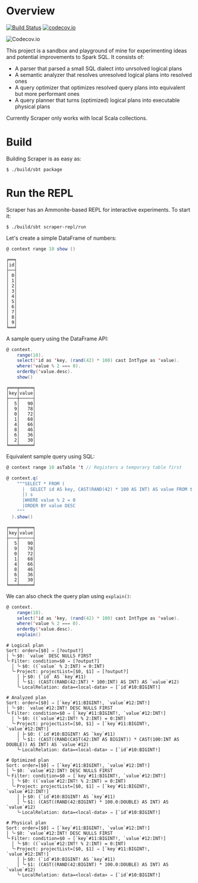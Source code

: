 # Overview

[![Build Status][travis-ci-badge]][travis-ci] [![codecov.io][codecov-badge]][codecov]

![Codecov.io][codecov-history]

[travis-ci-badge]: https://travis-ci.org/liancheng/scraper.svg?branch=master
[travis-ci]: https://travis-ci.org/liancheng/scraper
[codecov-badge]: https://codecov.io/github/liancheng/scraper/coverage.svg?branch=master
[codecov]: https://codecov.io/github/liancheng/scraper?branch=master
[codecov-history]: https://codecov.io/github/liancheng/scraper/branch.svg?branch=master

This project is a sandbox and playground of mine for experimenting ideas and potential improvements to Spark SQL. It consists of:

- A parser that parsed a small SQL dialect into unrsolved logical plans
- A semantic analyzer that resolves unresolved logical plans into resolved ones
- A query optimizer that optimizes resolved query plans into equivalent but more performant ones
- A query planner that turns (optimized) logical plans into executable physical plans

Currently Scraper only works with local Scala collections.

# Build

Building Scraper is as easy as:

```
$ ./build/sbt package
```

# Run the REPL

Scraper has an Ammonite-based REPL for interactive experiments. To start it:

```
$ ./build/sbt scraper-repl/run
```

Let's create a simple DataFrame of numbers:

```scala
@ context range 10 show ()
```

```
╒══╕
│id│
├──┤
│ 0│
│ 1│
│ 2│
│ 3│
│ 4│
│ 5│
│ 6│
│ 7│
│ 8│
│ 9│
╘══╛
```

A sample query using the DataFrame API:

```scala
@ context.
    range(10).
    select('id as 'key, (rand(42) * 100) cast IntType as 'value).
    where('value % 2 === 0).
    orderBy('value.desc).
    show()
```

```
╒═══╤═════╕
│key│value│
├───┼─────┤
│  5│   90│
│  9│   78│
│  0│   72│
│  1│   68│
│  4│   66│
│  8│   46│
│  6│   36│
│  2│   30│
╘═══╧═════╛
```

Equivalent sample query using SQL:

```scala
@ context range 10 asTable 't // Registers a temporary table first

@ context.q(
    """SELECT * FROM (
	  |  SELECT id AS key, CAST(RAND(42) * 100 AS INT) AS value FROM t
	  |) s
	  |WHERE value % 2 = 0
	  |ORDER BY value DESC
	"""
  ).show()
```

```
╒═══╤═════╕
│key│value│
├───┼─────┤
│  5│   90│
│  9│   78│
│  0│   72│
│  1│   68│
│  4│   66│
│  8│   46│
│  6│   36│
│  2│   30│
╘═══╧═════╛
```

We can also check the query plan using `explain()`:

```scala
@ context.
    range(10).
    select('id as 'key, (rand(42) * 100) cast IntType as 'value).
    where('value % 2 === 0).
    orderBy('value.desc).
    explain()
```

```
# Logical plan
Sort: order=[$0] ⇒ [?output?]
│ ╰╴$0: `value` DESC NULLS FIRST
╰╴Filter: condition=$0 ⇒ [?output?]
  │ ╰╴$0: ((`value` % 2:INT) = 0:INT)
  ╰╴Project: projectList=[$0, $1] ⇒ [?output?]
    │ ├╴$0: (`id` AS `key`#11)
    │ ╰╴$1: (CAST((RAND(42:INT) * 100:INT) AS INT) AS `value`#12)
    ╰╴LocalRelation: data=<local-data> ⇒ [`id`#10:BIGINT!]

# Analyzed plan
Sort: order=[$0] ⇒ [`key`#11:BIGINT!, `value`#12:INT!]
│ ╰╴$0: `value`#12:INT! DESC NULLS FIRST
╰╴Filter: condition=$0 ⇒ [`key`#11:BIGINT!, `value`#12:INT!]
  │ ╰╴$0: ((`value`#12:INT! % 2:INT) = 0:INT)
  ╰╴Project: projectList=[$0, $1] ⇒ [`key`#11:BIGINT!, `value`#12:INT!]
    │ ├╴$0: (`id`#10:BIGINT! AS `key`#11)
    │ ╰╴$1: (CAST((RAND(CAST(42:INT AS BIGINT)) * CAST(100:INT AS DOUBLE)) AS INT) AS `value`#12)
    ╰╴LocalRelation: data=<local-data> ⇒ [`id`#10:BIGINT!]

# Optimized plan
Sort: order=[$0] ⇒ [`key`#11:BIGINT!, `value`#12:INT!]
│ ╰╴$0: `value`#12:INT! DESC NULLS FIRST
╰╴Filter: condition=$0 ⇒ [`key`#11:BIGINT!, `value`#12:INT!]
  │ ╰╴$0: ((`value`#12:INT! % 2:INT) = 0:INT)
  ╰╴Project: projectList=[$0, $1] ⇒ [`key`#11:BIGINT!, `value`#12:INT!]
    │ ├╴$0: (`id`#10:BIGINT! AS `key`#11)
    │ ╰╴$1: (CAST((RAND(42:BIGINT) * 100.0:DOUBLE) AS INT) AS `value`#12)
    ╰╴LocalRelation: data=<local-data> ⇒ [`id`#10:BIGINT!]

# Physical plan
Sort: order=[$0] ⇒ [`key`#11:BIGINT!, `value`#12:INT!]
│ ╰╴$0: `value`#12:INT! DESC NULLS FIRST
╰╴Filter: condition=$0 ⇒ [`key`#11:BIGINT!, `value`#12:INT!]
  │ ╰╴$0: ((`value`#12:INT! % 2:INT) = 0:INT)
  ╰╴Project: projectList=[$0, $1] ⇒ [`key`#11:BIGINT!, `value`#12:INT!]
    │ ├╴$0: (`id`#10:BIGINT! AS `key`#11)
    │ ╰╴$1: (CAST((RAND(42:BIGINT) * 100.0:DOUBLE) AS INT) AS `value`#12)
    ╰╴LocalRelation: data=<local-data> ⇒ [`id`#10:BIGINT!]
```
